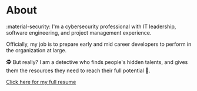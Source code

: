 # About

:material-security: I'm a cybersecurity professional with IT leadership, software engineering, and project management experience.

Officially, my job is to prepare early and mid career developers to perform in the organization at large.

:detective: But really? I am a detective who finds people's hidden talents, and gives them the resources they need to reach their full potential :rocket:.

[Click here for my full resume](resume.md)